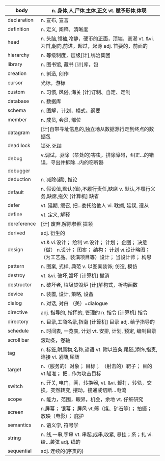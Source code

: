 | body        | n. 身体,人,尸体,主体,正文 vt. 赋予形体,体现                  |
| ----------- | ------------------------------------------------------------ |
| declaration | n. 宣布, 宣言                                                |
| definition  | n. 定义, 阐释，清晰度                                        |
| head        | n. 头脑,领袖,冷静，硬币的正面，顶端，高潮 vt.   &vi. 为首,朝向,前进，超过，起源 adj. 首要的，前面的 |
| hierarchy   | n. 等级制度，层级[计],统治集团                               |
| library     | n. 图书馆, 藏书 [计]库，包                                   |
| creation    | n. 创造, 创作                                                |
| cursor      | 光标，游标                                                   |
| custom      | n. 习惯, 风俗, 海关 [计]订制、自定、定制                     |
| database    | n. 数据库                                                    |
| schema      | n. 图解，计划，模式，纲要                                    |
| member      | n. 成员, 会员, 部位                                          |
| datagram    | [计]自带寻址信息的,独立地从数据源行走到终点的数据包          |
| dead lock   | 锁死 死结                                                    |
| debug       | v.调试，驱除（某处的)害虫，排除障碍，纠正...的错误，寻出并拆除...内的窃听器 |
| debugger    |                                                              |
| deduction   | n. 减除(额), 推论                                            |
| default     | n. 假设值,默认(值),不履行责任,缺席 v.   默认,不履行义务,缺席,拖欠 [计算机] 缺省 |
| defer       | vt. 延期, 缓召, 把...委托给他人 vi. 耽搁,   延误, 遵从       |
| define      | vt. 定义, 解释                                               |
| dereference | [计] 废弃,解除参照 提领                                      |
| derived     | adj. 衍生的                                                  |
| design      | vt.& vi.设计； 绘制 vt.设计； 计划；   企图； 决意（做） n.设计； 图案； 结构； 计划 vi.设计略图； （为工艺品、装潢项目等）设计； 当设计师； 构思 |
| pattern     | n. 图案, 式样, 典范 v. 以图案装饰; 仿造, 模仿                |
| destroy     | vt. &vi. 破坏,毁坏 [计算机] 撤消                             |
| destructor  | n. 破坏者, 垃圾焚毁炉 [计]解构式，析构函数                   |
| device      | n. 装置, 设计, 策略, 设备                                    |
| dialog      | n. 对话, 对白 （美）=dialogue                                |
| directive   | adj. 指导的, 指挥的, 管理的 n. 指令 [计算机]   指令          |
| directory   | n. 目录,工商名录,指南 [计算机] 目录 adj.   给予指导的        |
| schedule    | n. 时间表, 一览表, 计划 vt. 安排, 计划, 预定,   编制目录     |
| scroll bar  | 滚动条，卷轴                                                 |
| tag         | n. 标签,附属物,名称,谚语 vt.   附以签条,尾随,添饰,指责,连接 vi. 紧随,尾随 |
| target      | n.（服务的）对象； 目标； （射击的）靶子； 目的   vt.瞄准； 把…作为攻击目标 |
| switch      | n. 开关, 电门，闸，转换器, vt. &vi.   鞭打，转轨，交换，突然转变, 摆动，接通或切断…电流 |
| scope       | n. 能力，范围，眼界，机会，余地 vt. 仔细研究                 |
| screen      | n.屏幕； 银幕； 屏风 vt.筛（煤、矿石等）； 拍摄；   放映（电影）； 庇护 |
| semantics   | n. 语义学, 符号学                                            |
| string      | n. 线,一串,字串 vt. 串起,成串,收紧, 悬挂；系；扎   vi. 给…装弦 adj. 线的 |
| sequential  | adj. 连续的(序贯的)                                          |